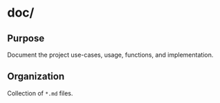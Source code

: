 # doc/
## Purpose

Document the project use-cases, usage, functions, and implementation.

## Organization

Collection of `*.md` files.
